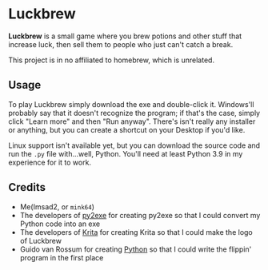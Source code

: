 # Luckbrew <!-- Metadata: type: Outline; tags: games,coding,python; created: 2021-12-05 12:24:14; reads: 15; read: 2021-12-05 12:40:23; revision: 15; modified: 2021-12-05 12:40:23; importance: 0/5; urgency: 0/5; -->
**Luckbrew** is a small game where you brew potions and other stuff that increase luck, then sell them to people who just can't catch a break.

This project is in no affiliated to homebrew, which is unrelated.

 ## Usage
To play Luckbrew simply download the exe and double-click it. Windows'll probably say that it doesn't recognize the program; if that's the case, simply click "Learn more" and then "Run anyway". There's isn't really any installer or anything, but you can create a shortcut on your Desktop if you'd like.

Linux support isn't available yet, but you can download the source code and run the `.py` file with...well, Python. You'll need at least Python 3.9 in my experience for it to work.

 ## Credits
- Me(Imsad2, or `mink64`)
- The developers of [py2exe](https://github.com/py2exe/py2exe) for creating py2exe so that I could convert my Python code into an exe
- The developers of [Krita](https://github.com/KDE/krita) for creating Krita so that I could make the logo of Luckbrew
- Guido van Rossum for creating [Python](https://github.com/topics/python) so that I could write the flippin' program in the first place
